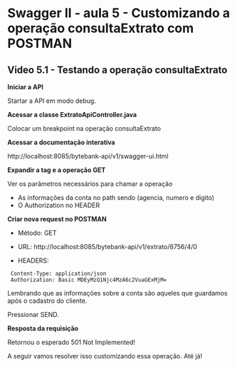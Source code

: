 # Swagger II - aula 5 - Customizando a operação consultaExtrato com POSTMAN

## Video 5.1 - Testando a operação consultaExtrato
 
**Iniciar a API**

Startar a API em modo debug.

**Acessar a classe ExtratoApiController.java**

Colocar um breakpoint na operação consultaExtrato

**Acessar a documentação interativa**

http://localhost:8085/bytebank-api/v1/swagger-ui.html 

**Expandir a tag e a operação GET**

Ver os parâmetros necessários para chamar a operação

- As informações da conta no path sendo (agencia, numero e digito) 
- O Authorization no HEADER


**Criar nova request no POSTMAN**

- Método: GET
- URL: http://localhost:8085/bytebank-api/v1/extrato/8756/4/0 


- HEADERS:
```
 Content-Type: application/json
 Authorization: Basic MDEyMzQ1Njc4MzA6c2VuaGExMjM=
```

Lembrando que as informações sobre a conta são aqueles que guardamos após o cadastro do cliente.

Pressionar SEND.

**Resposta da requisição**

Retornou o esperado 501 Not Implemented!

A seguir vamos resolver isso customizando essa operação.
Até já!
